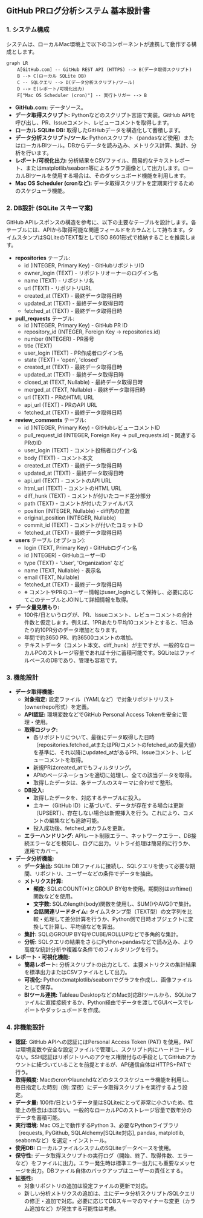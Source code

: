 ## **GitHub PRログ分析システム 基本設計書**

### **1\. システム構成**

システムは、ローカルMac環境上で以下のコンポーネントが連携して動作する構成とします。

```mermaid
graph LR
    A[GitHub.com] -- GitHub REST API (HTTPS) --> B(データ取得スクリプト)  
    B --> C(ローカル SQLite DB)  
    C -- SQLクエリ --> D(データ分析スクリプト/ツール)  
    D --> E(レポート/可視化出力)  
    F["Mac OS Scheduler (cron)"] -- 実行トリガー --> B
```

* **GitHub.com:** データソース。  
* **データ取得スクリプト:** Pythonなどのスクリプト言語で実装。GitHub APIを呼び出し、PR、Issueコメント、レビューコメントを取得します。  
* **ローカル SQLite DB:** 取得したGitHubデータを構造化して蓄積します。  
* **データ分析スクリプト/ツール:** Pythonスクリプト（pandasなど使用）またはローカルBIツール。DBからデータを読み込み、メトリクス計算、集計、分析を行います。  
* **レポート/可視化出力:** 分析結果をCSVファイル、簡易的なテキストレポート、またはmatplotlib/seaborn等によるグラフ画像として出力します。ローカルBIツールを使用する場合は、そのダッシュボード機能を利用します。  
* **Mac OS Scheduler (cronなど):** データ取得スクリプトを定期実行するためのスケジューラ機能。

### **2\. DB設計 (SQLite スキーマ案)**

GitHub APIレスポンスの構造を参考に、以下の主要なテーブルを設計します。各テーブルには、APIから取得可能な関連フィールドをカラムとして持ちます。タイムスタンプはSQLiteのTEXT型としてISO 8601形式で格納することを推奨します。

* **repositories** テーブル:  
  * id (INTEGER, Primary Key) \- GitHubリポジトリID  
  * owner\_login (TEXT) \- リポジトリオーナーのログイン名  
  * name (TEXT) \- リポジトリ名  
  * url (TEXT) \- リポジトリURL  
  * created\_at (TEXT) \- 最終データ取得日時  
  * updated\_at (TEXT) \- 最終データ取得日時  
  * fetched\_at (TEXT) \- 最終データ取得日時  
* **pull\_requests** テーブル:  
  * id (INTEGER, Primary Key) \- GitHub PR ID  
  * repository\_id (INTEGER, Foreign Key \-\> repositories.id)  
  * number (INTEGER) \- PR番号  
  * title (TEXT)  
  * user\_login (TEXT) \- PR作成者ログイン名  
  * state (TEXT) \- 'open', 'closed'  
  * created\_at (TEXT) \- 最終データ取得日時  
  * updated\_at (TEXT) \- 最終データ取得日時  
  * closed\_at (TEXT, Nullable) \- 最終データ取得日時  
  * merged\_at (TEXT, Nullable) \- 最終データ取得日時  
  * url (TEXT) \- PRのHTML URL  
  * api\_url (TEXT) \- PRのAPI URL  
  * fetched\_at (TEXT) \- 最終データ取得日時  
* **review\_comments** テーブル:  
  * id (INTEGER, Primary Key) \- GitHubレビューコメントID  
  * pull\_request\_id (INTEGER, Foreign Key \-\> pull\_requests.id) \- 関連するPRのID  
  * user\_login (TEXT) \- コメント投稿者ログイン名  
  * body (TEXT) \- コメント本文  
  * created\_at (TEXT) \- 最終データ取得日時  
  * updated\_at (TEXT) \- 最終データ取得日時  
  * api\_url (TEXT) \- コメントのAPI URL  
  * html\_url (TEXT) \- コメントのHTML URL  
  * diff\_hunk (TEXT) \- コメントが付いたコード差分部分  
  * path (TEXT) \- コメントが付いたファイルパス  
  * position (INTEGER, Nullable) \- diff内の位置  
  * original\_position (INTEGER, Nullable)  
  * commit\_id (TEXT) \- コメントが付いたコミットID  
  * fetched\_at (TEXT) \- 最終データ取得日時  
* **users** テーブル (オプション):  
  * login (TEXT, Primary Key) \- GitHubログイン名  
  * id (INTEGER) \- GitHubユーザーID  
  * type (TEXT) \- 'User', 'Organization' など  
  * name (TEXT, Nullable) \- 表示名  
  * email (TEXT, Nullable)  
  * fetched\_at (TEXT) \- 最終データ取得日時  
  * ※ コメントやPRのユーザー情報はuser\_loginとして保持し、必要に応じてこのテーブルとJOINして詳細情報を取得。  
* **データ量見積もり:**  
  * 100件/日というログが、PR、Issueコメント、レビューコメントの合計件数と仮定します。例えば、1PRあたり平均10コメントとすると、1日あたり約10PR分のデータ増加となります。  
  * 年間で約3650 PR、約36500コメントの増加。  
  * テキストデータ（コメント本文、diff\_hunk）が主ですが、一般的なローカルPCのストレージ容量であれば十分に蓄積可能です。SQLiteはファイルベースのDBであり、管理も容易です。

### **3\. 機能設計**

* **データ取得機能:**  
  * **対象指定:** 設定ファイル（YAMLなど）で対象リポジトリリスト (owner/repo形式）を定義。  
  * **API認証:** 環境変数などでGitHub Personal Access Tokenを安全に管理・使用。  
  * **取得ロジック:**  
    * 各リポジトリについて、最後にデータ取得した日時（repositories.fetched\_atまたはPR/コメントのfetched\_atの最大値）を基準に、それ以降にupdated\_atがあるPR、Issueコメント、レビューコメントを取得。  
    * 新規PRはcreated\_atでもフィルタリング。  
    * APIのページネーションを適切に処理し、全ての該当データを取得。  
    * 取得したデータは、各テーブルのスキーマに合わせて整形。  
  * **DB投入:**  
    * 取得したデータを、対応するテーブルに投入。  
    * 主キー（GitHub ID）に基づいて、データが存在する場合は更新（UPSERT）、存在しない場合は新規挿入を行う。これにより、コメントの編集なども追跡可能。  
    * 投入成功後、fetched\_atカラムを更新。  
  * **エラーハンドリング:** APIレート制限エラー、ネットワークエラー、DB接続エラーなどを検知し、ログに出力。リトライ処理は簡易的に行うか、運用でカバー。  
* **データ分析機能:**  
  * **データ抽出:** SQLite DBファイルに接続し、SQLクエリを使って必要な期間、リポジトリ、ユーザーなどの条件でデータを抽出。  
  * **メトリクス計算:**  
    * **頻度:** SQLのCOUNT(\*)とGROUP BY句を使用。期間別はstrftime()関数などを使用。  
    * **文字数:** SQLのlength(body)関数を使用し、SUM()やAVG()で集計。  
    * **会話関連リードタイム:** タイムスタンプ型（TEXT型）の文字列を比較・処理して差分計算を行うか、Python側で日時オブジェクトに変換して計算し、平均値などを算出。  
  * **集計:** SQLのGROUP BY句やCUBE/ROLLUPなどで多角的な集計。  
  * **分析:** SQLクエリの結果をさらにPython+pandasなどで読み込み、より高度な統計分析や複雑な条件でのフィルタリングを行う。  
* **レポート・可視化機能:**  
  * **簡易レポート:** 分析スクリプトの出力として、主要メトリクスの集計結果を標準出力またはCSVファイルとして出力。  
  * **可視化:** Pythonのmatplotlib/seabornでグラフを作成し、画像ファイルとして保存。  
  * **BIツール連携:** Tableau DesktopなどのMac対応BIツールから、SQLiteファイルに直接接続するか、Python経由でデータを渡してGUIベースでレポートやダッシュボードを作成。

### **4\. 非機能設計**

* **認証:** GitHub APIへの認証にはPersonal Access Token (PAT) を使用。PATは環境変数や安全な設定ファイルで管理し、スクリプト内にハードコードしない。SSH認証はリポジトリへのアクセス権限付与の手段としてGitHubアカウントに紐づいていることを前提とするが、API通信自体はHTTPS+PATで行う。  
* **取得頻度:** Macのcronやlaunchdなどのタスクスケジューラ機能を利用し、毎日指定した時刻（例: 深夜）にデータ取得スクリプトを実行するよう設定。  
* **データ量:** 100件/日というデータ量はSQLiteにとって非常に小さいため、性能上の懸念はほぼない。一般的なローカルPCのストレージ容量で数年分のデータを蓄積可能。  
* **実行環境:** Mac OS上で動作するPython 3、必要なPythonライブラリ（requests, PyGithub, SQLAlchemy[SQLite対応], pandas, matplotlib, seabornなど）を選定・インストール。  
* **使用DB:** ローカルファイルシステムのSQLiteデータベースを使用。  
* **保守性:** データ取得スクリプトの実行ログ（開始、終了、取得件数、エラーなど）をファイルに出力。エラー発生時は標準エラー出力にも重要なメッセージを出力。DBファイル自体のバックアップはユーザーの責任とする。  
* **拡張性:**  
  * 対象リポジトリの追加は設定ファイルの更新で対応。  
  * 新しい分析メトリクスの追加は、主にデータ分析スクリプト/SQLクエリの修正・追加で対応。必要に応じてDBスキーマのマイナーな変更（カラム追加など）が発生する可能性は考慮。
